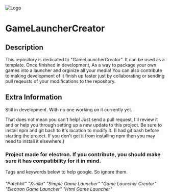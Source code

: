 
![Logo](https://raw.githubusercontent.com/Cute-Fame-Studio/GameLauncherCreator/main/Images/HDGLCLogo.jpg)


# GameLauncherCreator

## Description
This repository is dedicated to "GameLauncherCreator". It can be used as a template. Once finished in development, As a way to package your own games into a launcher and orginize all your media! You can also contribute to making development of it finish up faster just by collaborating or sending pull reqeusts of your modifications to the repository. 

## Extra Information
Still in development. With no one working on it currently yet.

That does not mean you can't help! Just send a pull request, I'll review it and or help you through setting up a new update to this project. 
Be sure to install npm and git bash to it's location to modify it.
(I had git bash before starting the project. If you don't get it from installing npm then you may need to install it elsewhere.)

### Project made for electron. If you contribute, you should make sure it has compatibility for it in mind.



Tags and keywords below to help google. So ignore them.
###### "Patchkit" "Xsolla" "Simple Game Launcher" "Game Launcher Creator" "Electron Game Launcher" "Html Game Launcher"
